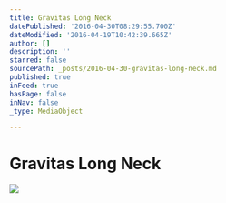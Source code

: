 ```yaml
---
title: Gravitas Long Neck
datePublished: '2016-04-30T08:29:55.700Z'
dateModified: '2016-04-19T10:42:39.665Z'
author: []
description: ''
starred: false
sourcePath: _posts/2016-04-30-gravitas-long-neck.md
published: true
inFeed: true
hasPage: false
inNav: false
_type: MediaObject

---
```

# Gravitas Long Neck
![](https://the-grid-user-content.s3-us-west-2.amazonaws.com/fb785c9a-2eb4-42a3-94af-f58efa80d1e6.jpg)